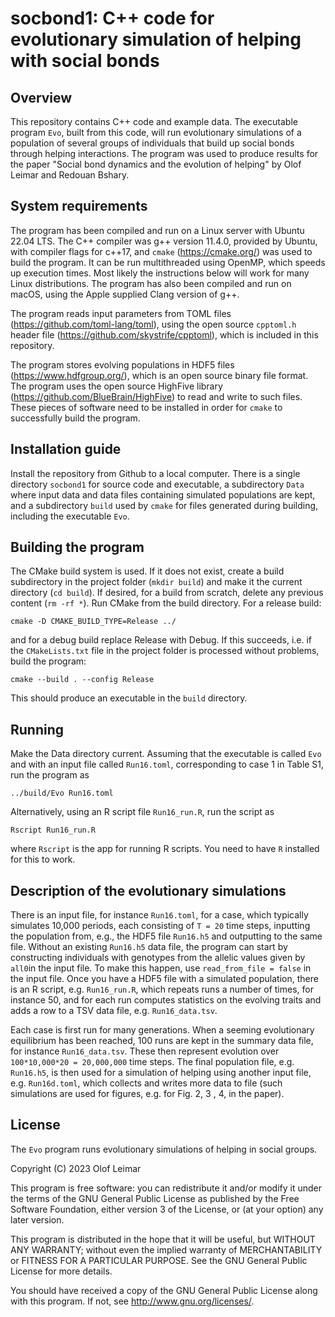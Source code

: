 
# socbond1: C++ code for evolutionary simulation of helping with social bonds


## Overview

This repository contains C++ code and example data.
The executable program `Evo`, built from this code, will run evolutionary simulations of a population of several groups of individuals that build up social bonds through helping interactions.
The program was used to produce results for the paper "Social bond dynamics and the evolution of helping" by Olof Leimar and Redouan Bshary.


## System requirements

The program has been compiled and run on a Linux server with Ubuntu 22.04 LTS.
The C++ compiler was g++ version 11.4.0, provided by Ubuntu, with compiler flags for c++17, and `cmake` (<https://cmake.org/>) was used to build the program.
It can be run multithreaded using OpenMP, which speeds up execution times.
Most likely the instructions below will work for many Linux distributions.
The program has also been compiled and run on macOS, using the Apple supplied Clang version of g++.

The program reads input parameters from TOML files (<https://github.com/toml-lang/toml>), using the open source `cpptoml.h` header file (<https://github.com/skystrife/cpptoml>), which is included in this repository.

The program stores evolving populations in HDF5 files (<https://www.hdfgroup.org/>), which is an open source binary file format.
The program uses the open source HighFive library (<https://github.com/BlueBrain/HighFive>) to read and write to such files.
These pieces of software need to be installed in order for `cmake` to successfully build the program.


## Installation guide

Install the repository from Github to a local computer.
There is a single directory `socbond1` for source code and executable, a subdirectory `Data` where input data and data files containing simulated populations are kept, and a subdirectory `build` used by `cmake` for files generated during building, including the executable `Evo`.


## Building the program

The CMake build system is used.
If it does not exist, create a build subdirectory in the project folder (`mkdir build`) and make it the current directory (`cd build`).
If desired, for a build from scratch, delete any previous content (`rm -rf *`).
Run CMake from the build directory. For a release build:
```
cmake -D CMAKE_BUILD_TYPE=Release ../
```
and for a debug build replace Release with Debug.
If this succeeds, i.e. if the `CMakeLists.txt` file in the project folder is processed without problems, build the program:
```
cmake --build . --config Release
```
This should produce an executable in the `build` directory.


## Running

Make the Data directory current.
Assuming that the executable is called `Evo` and with an input file called `Run16.toml`, corresponding to case 1 in Table S1, run the program as
```
../build/Evo Run16.toml
```
Alternatively, using an R script file `Run16_run.R`, run the script as
```
Rscript Run16_run.R
```
where `Rscript` is the app for running R scripts.
You need to have `R` installed for this to work.


## Description of the evolutionary simulations

There is an input file, for instance `Run16.toml`, for a case, which typically simulates 10,000 periods, each consisting of `T = 20` time steps, inputting the population from, e.g., the HDF5 file `Run16.h5` and outputting to the same file.
Without an existing `Run16.h5` data file, the program can start by constructing individuals with genotypes from the allelic values given by `all0`in the input file.
To make this happen, use `read_from_file = false` in the input file.
Once you have a HDF5 file with a simulated population, there is an R script, e.g. `Run16_run.R`, which repeats runs a number of times, for instance 50, and for each run computes statistics on the evolving traits and adds a row to a TSV data file, e.g. `Run16_data.tsv`.

Each case is first run for many generations. When a seeming evolutionary equilibrium has been reached, 100 runs are kept in the summary data file, for instance `Run16_data.tsv`. These then represent evolution over `100*10,000*20 = 20,000,000` time steps. The final population file, e.g. `Run16.h5`, is then used for a simulation of helping using another input file, e.g. `Run16d.toml`, which collects and writes more data to file (such simulations are used for figures, e.g. for Fig. 2, 3 , 4, in the paper).


## License

The `Evo` program runs evolutionary simulations of helping in social groups.

Copyright (C) 2023  Olof Leimar

This program is free software: you can redistribute it and/or modify
it under the terms of the GNU General Public License as published by
the Free Software Foundation, either version 3 of the License, or
(at your option) any later version.

This program is distributed in the hope that it will be useful,
but WITHOUT ANY WARRANTY; without even the implied warranty of
MERCHANTABILITY or FITNESS FOR A PARTICULAR PURPOSE.  See the
GNU General Public License for more details.

You should have received a copy of the GNU General Public License
along with this program.  If not, see <http://www.gnu.org/licenses/>.
